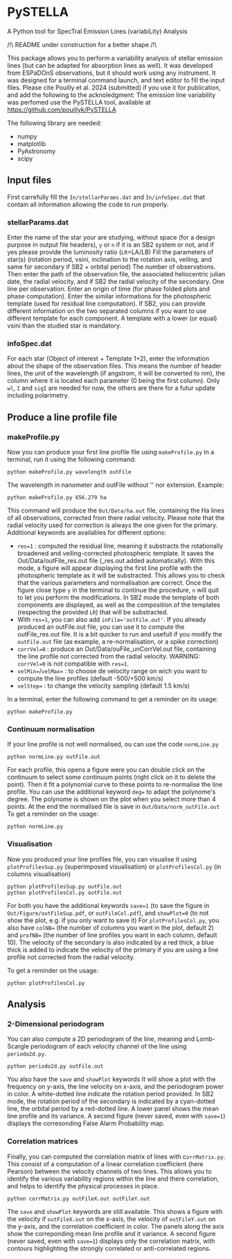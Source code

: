 # PySTELLA
A Python tool for SpecTral Emission Lines (variabiLity) Analysis

/!\ README under construction for a better shape /!\

This package allows you to perform a variability analysis of stellar emission lines (but can be adapted for absorption lines as well).
It was developed from ESPaDOnS observations, but it should work using any instrument.
It was designed for a terminal command launch, and text editor to fill the input files.
Please cite Pouilly et al. 2024 (submitted) if you use it for publication, and add the following to the acknoledgment:
The emission line variability was perfomed use the PySTELLA tool, available at https://github.com/pouillyk/PySTELLA

The following library are needed:
- numpy
- matplotlib
- PyAstronomy
- scipy

## Input files
First carrefully fill the `In/stellarParams.dat` and `In/infoSpec.dat` that contain all information allowing the code to run properly.

### stellarParams.dat
Enter the name of the star your are studying, without space (for a design purpose in output file headers), `y` or `n` if it is an SB2 system or not, and if yes please provide the luminosity ratio (`LR`=LA/LB)
Fill the parameters of star(s) (rotation period, vsini, inclination to the rotation axis, veiling, and same for secondary if SB2 + orbital period)
The number of observations.
Then enter the path of the observation file, the associated heliocentric julian date, the radial velocity, and if SB2 the radial velocity of the secondary. One line per observation.
Enter an origin of time (for phase folded plots and phase computation).
Enter the similar informations for the photospheric template (used for residual line computation). If SB2, you can provide different information on the two separated columns if you want to use different template for each component. A template with a lower (or equal) vsini than the studied star is mandatory.

### infoSpec.dat
For each star (Object of interest + Template 1+2), enter the information about the shape of the observation files. This means the number of header lines, the unit of the wavelength (if angstrom, it will be converted to nm), the column where it is located each parameter (0 being the first column). Only `wl`, `I` and `sigI` are needed for now, the others are there for a futur update including polarimetry.

## Produce a line profile file
### makeProfile.py
Now you can produce your first line profile file using `makeProfile.py`
In a terminal, run it using the following command:
```
python makeProfile.py wavelength outFile
```
The wavelength in nanometer and outFile without '' nor extension. Example:
```
python makeProfile.py 656.279 ha
```
This command will produce the `Out/Data/ha.out` file, containing the Ha lines of all observations, corrected from there radial velocity. Please note that the radial velocity used for correction is always the one given for the primary. Additional keywords are availables for different options:

 - `res=1` : computed the residual line, meaning it substracts the rotationally broadened and veiling-corrected photospheric template. It saves the Out/Data/outFile_res.out file (_res.out added automatically). With this mode, a figure will appear displaying the first line profile with the photospheric template as it will be substracted. This allows you to check that the various parameters and normalisation are correct. Once the figure close type `y` in the terminal to continue the procedure, `n` will quit to let you perform the modifications. In SB2 mode the template of both components are displayed, as well as the composition of the templates (respecting the provided `LR`) that will be substracted.
 - With `res=1`, you can also add `inFile='outFile.out'`. If you already produced an outFile.out file, you can use it to compute the outFile_res.out file. It is a bit quicker to run and usefull if you modify the `outFile.out` file (as example, a re-normalisation, or a spike correction)
 - `corrVel=0` : produce an Out/Data/ouFile_unCorrVel.out file, containing the line profile not corrected from the radial velocity. WARNING: `corrVel=0` is not compatible with `res=1`.
 - `velMin=`/`velMax=` : to choose de velocity range on wich you want to compute the line profiles (default -500/+500 km/s)
 - `velStep=` : to change the velocity sampling (default 1.5 km/s)

In a terminal, enter the following command to get a reminder on its usage:
```
python makeProfile.py
```

### Continuum normalisation
If your line profile is not well normalised, ou can use the code `normLine.py`
```
python normLine.py outFile.out
```

For each profile, this opens a figure were you can double click on the continuum to select some continuum points (right click on it to delete the point). Then it fit a polynomial curve to these points to re-normalise the line profile. 
You can use the additional keyword `deg=` to adapt the polynome's degree.
The polynome is shown on the plot when you select more than 4 points.
At the end the normalised file is save in `Out/Data/norm_outFile.out`
To get a reminder on the usage:
```
python normLine.py
```
### Visualisation
Now you produced your line profiles file, you can visualise it using `plotProfilesSup.py` (superimposed visualisation) or `plotProfilesCol.py` (in columns visualisation)
```
python plotProfilesSup.py outFile.out
python plotProfilesCol.py outFile.out
```

For both you have the additional keywords `save=1` (to save the figure in `Out/Figure/outFileSup.pdf`, or `outFileCol.pdf`), and `showPlot=0` (to not show the plot, e.g. if you only want to save it)
For `plotProfilesCol.py`, you also have `colNB=` (the number of columns you want in the plot, default 2) and `profNB=` (the number of line profiles you want in each column, default 10). The velocity of the secondary is also indicated by a red thick, a blue thick is added to indicate the velocity of the primary if you are using a line profile not corrected from the radial velocity.

To get a reminder on the usage:
```
python plotProfilesCol.py
```
## Analysis
### 2-Dimensional periodogram
You can also compute a 2D periodogram of the line, meaning and Lomb-Scargle periodogram of each velocity channel of the line using `periodo2d.py`.
```
python periodo2d.py outFile.out
```

You also have the `save` and `showPlot` keywords
It will show a plot with the frequency on y-axis, the line velocity on x-axis, and the periodogram power in color. A white-dotted line indicate the rotation period provided. In SB2 mode, the rotation period of the secondary is indicated by a cyan-dotted line, the orbital period by a red-dotted line.
A lower panel shows the mean line profile and its variance.
A second figure (never saved, even with `save=1`) displays the corresonding False Alarm Probability map.

### Correlation matrices
Finally, you can computed the correlation matrix of lines with c`orrMatrix.py`. This consist of a computation of a linear correlation coefficient (here Pearson) between the velocity channels of two lines. This allows you to identify the various variability regions within the line and there correlation, and helps to identify the physical processes in place.
```
python corrMatrix.py outFileX.out outFileY.out
```
The `save` and `showPlot` keywords are still available.
This shows a figure with the velocity if `outFileX.out` on the x-axis, the velocity of `outFileY.out` on the y-axis, and the correlation coefficient in color.
The panels along the axis show the correponding mean line profile and it variance.
A second figure (never saved, even with `save=1`) displays only the correlation matrix, with contours highlighting the strongly correlated or anti-correlated regions.




